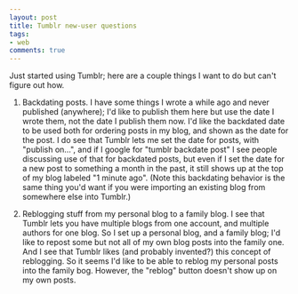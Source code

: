 ```yaml
---
layout: post
title: Tumblr new-user questions
tags:
- web
comments: true
---
```

Just started using Tumblr; here are a couple things I want to do but can't
figure out how.

1) Backdating posts. I have some things I wrote a while ago and never
published (anywhere); I'd like to publish them here but use the date I wrote
them, not the date I publish them now. I'd like the backdated date to be used
both for ordering posts in my blog, and shown as the date for the post. I do
see that Tumblr lets me set the date for posts, with "publish on…", and if I
google for "tumblr backdate post" I see people discussing use of that for
backdated posts, but even if I set the date for a new post to something a
month in the past, it still shows up at the top of my blog labeled "1 minute
ago". (Note this backdating behavior is the same thing you'd want if you were
importing an existing blog from somewhere else into Tumblr.)

2) Reblogging stuff from my personal blog to a family blog. I see that Tumblr
lets you have multiple blogs from one account, and multiple authors for one
blog. So I set up a personal blog, and a family blog; I'd like to repost some
but not all of my own blog posts into the family one. And I see that Tumblr
likes (and probably invented?) this concept of reblogging. So it seems I'd
like to be able to reblog my personal posts into the family bog. However, the
"reblog" button doesn't show up on my own posts.

